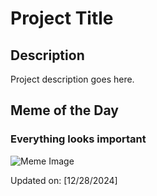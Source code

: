 # Project Title

## Description

Project description goes here.

## Meme of the Day

### Everything looks important
![Meme Image](https://i.redd.it/at65nbbfgf9e1.png)

Updated on: [12/28/2024]